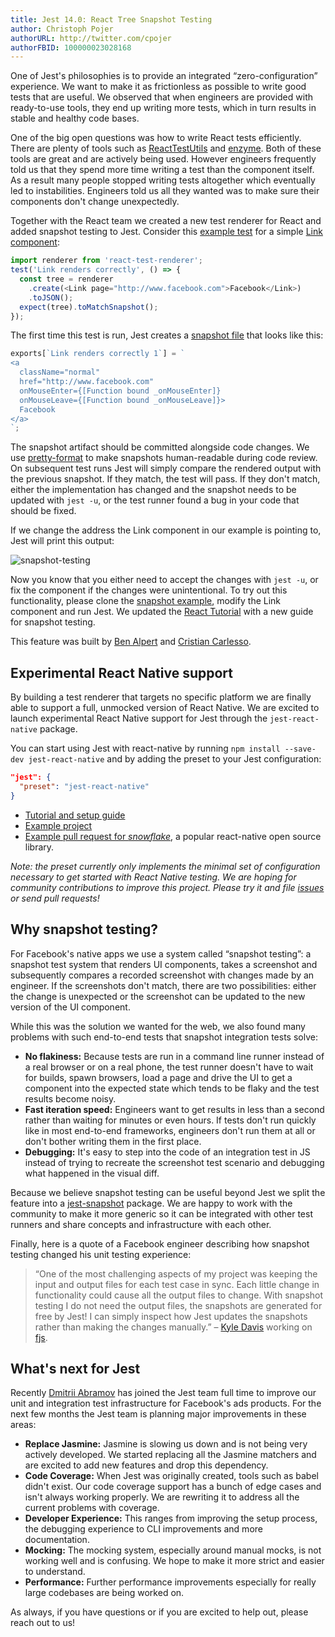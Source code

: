 ```yaml
---
title: Jest 14.0: React Tree Snapshot Testing
author: Christoph Pojer
authorURL: http://twitter.com/cpojer
authorFBID: 100000023028168
---
```


One of Jest's philosophies is to provide an integrated “zero-configuration”
experience. We want to make it as frictionless as possible to write good tests
that are useful. We observed that when engineers are provided with ready-to-use
tools, they end up writing more tests, which in turn results in stable and
healthy code bases.

One of the big open questions was how to write React tests efficiently. There
are plenty of tools such as
[ReactTestUtils](https://facebook.github.io/react/docs/test-utils.html) and
[enzyme](http://airbnb.io/enzyme/). Both of these tools are great and are
actively being used. However engineers frequently told us that they spend more
time writing a test than the component itself. As a result many people stopped
writing tests altogether which eventually led to instabilities. Engineers told
us all they wanted was to make sure their components don't change unexpectedly.

<!--truncate-->

Together with the React team we created a new test renderer for React and added
snapshot testing to Jest. Consider this
[example test](https://github.com/facebook/jest/blob/master/examples/snapshot/__tests__/Link.react-test.js)
for a simple
[Link component](https://github.com/facebook/jest/blob/master/examples/snapshot/Link.react.js):

```javascript
import renderer from 'react-test-renderer';
test('Link renders correctly', () => {
  const tree = renderer
    .create(<Link page="http://www.facebook.com">Facebook</Link>)
    .toJSON();
  expect(tree).toMatchSnapshot();
});
```

The first time this test is run, Jest creates a
[snapshot file](https://github.com/facebook/jest/blob/master/examples/snapshot/__tests__/__snapshots__/Link.react-test.js.snap)
that looks like this:

```javascript
exports[`Link renders correctly 1`] = `
<a
  className="normal"
  href="http://www.facebook.com"
  onMouseEnter={[Function bound _onMouseEnter]}
  onMouseLeave={[Function bound _onMouseLeave]}>
  Facebook
</a>
`;
```

The snapshot artifact should be committed alongside code changes. We use
[pretty-format](https://github.com/thejameskyle/pretty-format) to make snapshots
human-readable during code review. On subsequent test runs Jest will simply
compare the rendered output with the previous snapshot. If they match, the test
will pass. If they don't match, either the implementation has changed and the
snapshot needs to be updated with `jest -u`, or the test runner found a bug in
your code that should be fixed.

If we change the address the Link component in our example is pointing to, Jest
will print this output:

![snapshot-testing](/jest/img/blog/snapshot.png)

Now you know that you either need to accept the changes with `jest -u`, or fix
the component if the changes were unintentional. To try out this functionality,
please clone the
[snapshot example](https://github.com/facebook/jest/tree/master/examples/snapshot),
modify the Link component and run Jest. We updated the
[React Tutorial](/jest/docs/tutorial-react.html) with a new guide for snapshot
testing.

This feature was built by [Ben Alpert](https://twitter.com/soprano) and
[Cristian Carlesso](https://twitter.com/kentaromiura).

## Experimental React Native support

By building a test renderer that targets no specific platform we are finally
able to support a full, unmocked version of React Native. We are excited to
launch experimental React Native support for Jest through the
`jest-react-native` package.

You can start using Jest with react-native by running
`npm install --save-dev jest-react-native` and by adding the preset to your Jest
configuration:

```json
"jest": {
  "preset": "jest-react-native"
}
```

* [Tutorial and setup guide](/jest/docs/tutorial-react-native.html#content)
* [Example project](https://github.com/facebook/jest/tree/master/examples/react-native)
* [Example pull request for _snowflake_](https://github.com/bartonhammond/snowflake/pull/110),
  a popular react-native open source library.

_Note: the preset currently only implements the minimal set of configuration
necessary to get started with React Native testing. We are hoping for community
contributions to improve this project. Please try it and file
[issues](https://github.com/facebook/jest/issues) or send pull requests!_

## Why snapshot testing?

For Facebook's native apps we use a system called “snapshot testing”: a snapshot
test system that renders UI components, takes a screenshot and subsequently
compares a recorded screenshot with changes made by an engineer. If the
screenshots don't match, there are two possibilities: either the change is
unexpected or the screenshot can be updated to the new version of the UI
component.

While this was the solution we wanted for the web, we also found many problems
with such end-to-end tests that snapshot integration tests solve:

* **No flakiness:** Because tests are run in a command line runner instead of a
  real browser or on a real phone, the test runner doesn't have to wait for
  builds, spawn browsers, load a page and drive the UI to get a component into
  the expected state which tends to be flaky and the test results become noisy.
* **Fast iteration speed:** Engineers want to get results in less than a second
  rather than waiting for minutes or even hours. If tests don't run quickly like
  in most end-to-end frameworks, engineers don't run them at all or don't bother
  writing them in the first place.
* **Debugging:** It's easy to step into the code of an integration test in JS
  instead of trying to recreate the screenshot test scenario and debugging what
  happened in the visual diff.

Because we believe snapshot testing can be useful beyond Jest we split the
feature into a
[jest-snapshot](https://github.com/facebook/jest/tree/master/packages/jest-snapshot)
package. We are happy to work with the community to make it more generic so it
can be integrated with other test runners and share concepts and infrastructure
with each other.

Finally, here is a quote of a Facebook engineer describing how snapshot testing
changed his unit testing experience:

> “One of the most challenging aspects of my project was keeping the input and
> output files for each test case in sync. Each little change in functionality
> could cause all the output files to change. With snapshot testing I do not
> need the output files, the snapshots are generated for free by Jest! I can
> simply inspect how Jest updates the snapshots rather than making the changes
> manually.” – [Kyle Davis](https://github.com/kyldvs) working on
> [fjs](https://github.com/kyldvs/fjs).

## What's next for Jest

Recently [Dmitrii Abramov](https://twitter.com/abramov_dmitrii) has joined the
Jest team full time to improve our unit and integration test infrastructure for
Facebook's ads products. For the next few months the Jest team is planning major
improvements in these areas:

* **Replace Jasmine:** Jasmine is slowing us down and is not being very actively
  developed. We started replacing all the Jasmine matchers and are excited to
  add new features and drop this dependency.
* **Code Coverage:** When Jest was originally created, tools such as babel
  didn't exist. Our code coverage support has a bunch of edge cases and isn't
  always working properly. We are rewriting it to address all the current
  problems with coverage.
* **Developer Experience:** This ranges from improving the setup process, the
  debugging experience to CLI improvements and more documentation.
* **Mocking:** The mocking system, especially around manual mocks, is not
  working well and is confusing. We hope to make it more strict and easier to
  understand.
* **Performance:** Further performance improvements especially for really large
  codebases are being worked on.

As always, if you have questions or if you are excited to help out, please reach
out to us!

